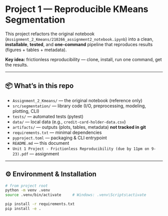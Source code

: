 # Project 1 — Reproducible KMeans Segmentation

This project refactors the original notebook (`Assignment_2_Kmeans/210266_assignment2_notebook.ipynb`)
into a clean, **installable**, **tested**, and **one-command** pipeline that reproduces results
(figures + tables + metadata).

**Key idea:** frictionless reproducibility — clone, install, run one command, get the results.

---

## 📦 What’s in this repo

- `Assignment_2_Kmeans/` — the original notebook (reference only)
- `src/segmentation/` — library code (I/O, preprocessing, modeling, plotting, CLI)
- `tests/` — automated tests (pytest)
- `data/` — local data (e.g., `credit-card-holder-data.csv`)
- `artifacts/` — outputs (plots, tables, metadata) **not tracked in git**
- `requirements.txt` — minimal dependencies
- `pyproject.toml` — packaging & CLI entrypoint
- `README.md` — this document
- `Unit 1 Project - Frictionless Reproducibility (due by 11pm on 9-23).pdf` — assignment

---

## ⚙️ Environment & Installation

```bash
# from project root
python -m venv .venv
source .venv/bin/activate     # Windows: .venv\Scripts\activate

pip install -r requirements.txt
pip install -e .